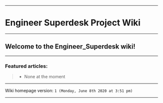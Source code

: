 ***

# Engineer Superdesk Project Wiki

***

## Welcome to the Engineer_Superdesk wiki!

***

### Featured articles:

> * None at the moment

***

Wiki homepage version: `1 (Monday, June 8th 2020 at 3:51 pm)`

***
